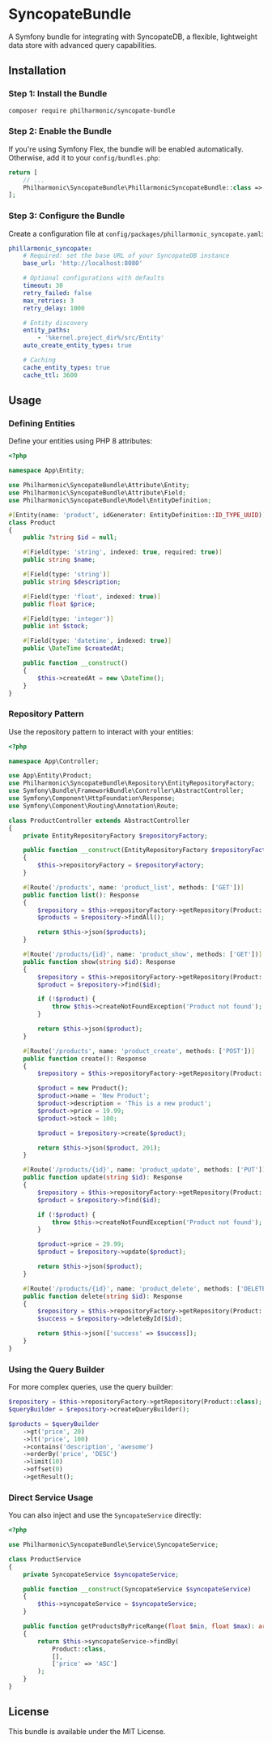 # SyncopateBundle

A Symfony bundle for integrating with SyncopateDB, a flexible, lightweight data store with advanced query capabilities.

## Installation

### Step 1: Install the Bundle

```bash
composer require philharmonic/syncopate-bundle
```

### Step 2: Enable the Bundle

If you're using Symfony Flex, the bundle will be enabled automatically. Otherwise, add it to your `config/bundles.php`:

```php
return [
    // ...
    Philharmonic\SyncopateBundle\PhillarmonicSyncopateBundle::class => ['all' => true],
];
```

### Step 3: Configure the Bundle

Create a configuration file at `config/packages/phillarmonic_syncopate.yaml`:

```yaml
phillarmonic_syncopate:
    # Required: set the base URL of your SyncopateDB instance
    base_url: 'http://localhost:8080'

    # Optional configurations with defaults
    timeout: 30
    retry_failed: false
    max_retries: 3
    retry_delay: 1000

    # Entity discovery
    entity_paths:
        - '%kernel.project_dir%/src/Entity'
    auto_create_entity_types: true

    # Caching
    cache_entity_types: true
    cache_ttl: 3600
```

## Usage

### Defining Entities

Define your entities using PHP 8 attributes:

```php
<?php

namespace App\Entity;

use Philharmonic\SyncopateBundle\Attribute\Entity;
use Philharmonic\SyncopateBundle\Attribute\Field;
use Philharmonic\SyncopateBundle\Model\EntityDefinition;

#[Entity(name: 'product', idGenerator: EntityDefinition::ID_TYPE_UUID)]
class Product
{
    public ?string $id = null;

    #[Field(type: 'string', indexed: true, required: true)]
    public string $name;

    #[Field(type: 'string')]
    public string $description;

    #[Field(type: 'float', indexed: true)]
    public float $price;

    #[Field(type: 'integer')]
    public int $stock;

    #[Field(type: 'datetime', indexed: true)]
    public \DateTime $createdAt;

    public function __construct()
    {
        $this->createdAt = new \DateTime();
    }
}
```

### Repository Pattern

Use the repository pattern to interact with your entities:

```php
<?php

namespace App\Controller;

use App\Entity\Product;
use Philharmonic\SyncopateBundle\Repository\EntityRepositoryFactory;
use Symfony\Bundle\FrameworkBundle\Controller\AbstractController;
use Symfony\Component\HttpFoundation\Response;
use Symfony\Component\Routing\Annotation\Route;

class ProductController extends AbstractController
{
    private EntityRepositoryFactory $repositoryFactory;

    public function __construct(EntityRepositoryFactory $repositoryFactory)
    {
        $this->repositoryFactory = $repositoryFactory;
    }

    #[Route('/products', name: 'product_list', methods: ['GET'])]
    public function list(): Response
    {
        $repository = $this->repositoryFactory->getRepository(Product::class);
        $products = $repository->findAll();

        return $this->json($products);
    }

    #[Route('/products/{id}', name: 'product_show', methods: ['GET'])]
    public function show(string $id): Response
    {
        $repository = $this->repositoryFactory->getRepository(Product::class);
        $product = $repository->find($id);

        if (!$product) {
            throw $this->createNotFoundException('Product not found');
        }

        return $this->json($product);
    }

    #[Route('/products', name: 'product_create', methods: ['POST'])]
    public function create(): Response
    {
        $repository = $this->repositoryFactory->getRepository(Product::class);

        $product = new Product();
        $product->name = 'New Product';
        $product->description = 'This is a new product';
        $product->price = 19.99;
        $product->stock = 100;

        $product = $repository->create($product);

        return $this->json($product, 201);
    }

    #[Route('/products/{id}', name: 'product_update', methods: ['PUT'])]
    public function update(string $id): Response
    {
        $repository = $this->repositoryFactory->getRepository(Product::class);
        $product = $repository->find($id);

        if (!$product) {
            throw $this->createNotFoundException('Product not found');
        }

        $product->price = 29.99;
        $product = $repository->update($product);

        return $this->json($product);
    }

    #[Route('/products/{id}', name: 'product_delete', methods: ['DELETE'])]
    public function delete(string $id): Response
    {
        $repository = $this->repositoryFactory->getRepository(Product::class);
        $success = $repository->deleteById($id);

        return $this->json(['success' => $success]);
    }
}
```

### Using the Query Builder

For more complex queries, use the query builder:

```php
$repository = $this->repositoryFactory->getRepository(Product::class);
$queryBuilder = $repository->createQueryBuilder();

$products = $queryBuilder
    ->gt('price', 20)
    ->lt('price', 100)
    ->contains('description', 'awesome')
    ->orderBy('price', 'DESC')
    ->limit(10)
    ->offset(0)
    ->getResult();
```

### Direct Service Usage

You can also inject and use the `SyncopateService` directly:

```php
<?php

use Philharmonic\SyncopateBundle\Service\SyncopateService;

class ProductService
{
    private SyncopateService $syncopateService;

    public function __construct(SyncopateService $syncopateService)
    {
        $this->syncopateService = $syncopateService;
    }

    public function getProductsByPriceRange(float $min, float $max): array
    {
        return $this->syncopateService->findBy(
            Product::class,
            [],
            ['price' => 'ASC']
        );
    }
}
```

## License

This bundle is available under the MIT License.